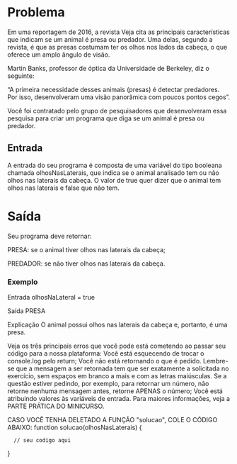 # Problema
Em uma reportagem de 2016, a revista Veja cita as principais características que indicam se um animal é presa ou predador. Uma delas, segundo a revista, é que as presas costumam ter os olhos nos lados da cabeça, o que oferece um amplo ângulo de visão.

Martin Banks, professor de óptica da Universidade de Berkeley, diz o seguinte:

“A primeira necessidade desses animais (presas) é detectar predadores. Por isso, desenvolveram uma visão panorâmica com poucos pontos cegos”.

Você foi contratado pelo grupo de pesquisadores que desenvolveram essa pesquisa para criar um programa que diga se um animal é presa ou predador.

## Entrada
A entrada do seu programa é composta de uma variável do tipo booleana chamada olhosNasLaterais, que indica se o animal analisado tem ou não olhos nas laterais da cabeça. O valor de true quer dizer que o animal tem olhos nas laterais e false que não tem.

# Saída
Seu programa deve retornar:

PRESA: se o animal tiver olhos nas laterais da cabeça;

PREDADOR: se não tiver olhos nas laterais da cabeça.

### Exemplo
Entrada
olhosNaLateral = true

Saída
PRESA

Explicação
O animal possui olhos nas laterais da cabeça e, portanto, é uma presa.

Veja os três principais erros que você pode está cometendo ao passar seu código para a nossa plataforma:
Você está esquecendo de trocar o console.log pelo return;
Você não está retornando o que é pedido. Lembre-se que a mensagem a ser retornada tem que ser exatamente a solicitada no exercício, sem espaços em branco a mais e com as letras maiúsculas. Se a questão estiver pedindo, por exemplo, para retornar um número, não retorne nenhuma mensagem antes, retorne APENAS o número;
Você está atribuindo valores às variáveis de entrada.
Para maiores informações, veja a PARTE PRÁTICA DO MINICURSO.

CASO VOCÊ TENHA DELETADO A FUNÇÃO "solucao", COLE O CÓDIGO ABAIXO:
function solucao(olhosNasLaterais) {

      // seu codigo aqui

}